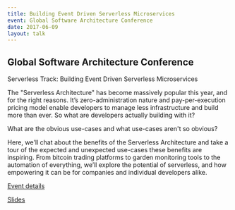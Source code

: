 ```yaml
---
title: Building Event Driven Serverless Microservices
event: Global Software Architecture Conference
date: 2017-06-09
layout: talk
---
```


## Global Software Architecture Conference

Serverless Track: Building Event Driven Serverless Microservices

The "Serverless Architecture" has become massively popular this year, and for the right reasons. It’s zero-administration nature and pay-per-execution pricing model enable developers to manage less infrastructure and build more than ever. So what are developers actually building with it?

What are the obvious use-cases and what use-cases aren't so obvious?

Here, we'll chat about the benefits of the Serverless Architecture and take a tour of the expected and unexpected use-cases these benefits are inspiring. From bitcoin trading platforms to garden monitoring tools to the automation of everything, we’ll explore the potential of serverless, and how empowering it can be for companies and individual developers alike.

[Event details](http://www.globalbigdataconference.com/santa-clara/global-software-architecture-conference-86/speaker-details/david-wells-51666.html)

[Slides](https://speakerdeck.com/davidwells/serverless-microservices)
